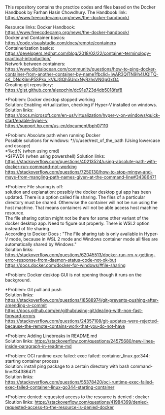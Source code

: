 This repository contains the practice codes and files based on the Docker Handbook by Farhan Hasin Chowdhury. The Handbook link: https://www.freecodecamp.org/news/the-docker-handbook/
  
Resource links:
Docker Handbook: https://www.freecodecamp.org/news/the-docker-handbook/  
Docker and Container basics: https://code.visualstudio.com/docs/remote/containers  
Containerization basics: https://developers.redhat.com/blog/2018/02/22/container-terminology-practical-introduction/  
Network between containers: https://www.digitalocean.com/community/questions/how-to-ping-docker-container-from-another-container-by-name?fbclid=IwAR3QlTN9ih4UQITQ-aK_DNcK6mP5SPkx_kVkJGQh5UrcxNyRzhsVNGgGxO4  
Creating git repositiory: https://gist.github.com/alexpchin/dc91e723d4db5018fef8  
  
*Problem: Docker desktop stopped working  
Solution: Enabling virtualization, checking if Hyper-V installed on windows. 
Solution links:  
https://docs.microsoft.com/en-us/virtualization/hyper-v-on-windows/quick-start/enable-hyper-v  
https://support.hp.com/us-en/document/bph07110  
  
*Problem: Absolute path when running Docker  
Possible solutions for windows: 
*//c/user/rest_of_the_path (Using lowercase and escape)  
*%cd% (when using cmd)  
*${PWD} (when using powershell) 
Solution links:  
https://stackoverflow.com/questions/40213524/using-absolute-path-with-docker-run-command-not-working  
https://stackoverflow.com/questions/7250130/how-to-stop-mingw-and-msys-from-mangling-path-names-given-at-the-command-line#34386471  
  
*Problem: File sharing is off:  
solution and explanation: possibly the docker desktop gui app has been updated. There is a option called file sharing. The files of a particular directory must be shared. Otherwise the container will not be run using the host machine. That means containers will not be able access host machine resource.  
The file sharing option might not be there for some other variant of the docker desktop app. Need to figure out properly. There is WSL2 option instead of file sharing.  
According to Docker Docs : "The File sharing tab is only available in Hyper-V mode, because in WSL 2 mode and Windows container mode all files are automatically shared by Windows."  
Solution links:  
https://stackoverflow.com/questions/62045513/docker-run-rm-v-getting-error-response-from-daemon-status-code-not-ok-but  
https://docs.docker.com/docker-for-windows/#file-sharing  
  
*Problem: Docker desktop GUI is not opening though it runs on the background.  
  

*Problem: Git pull and push  
Solution links:  
https://stackoverflow.com/questions/18588974/git-prevents-pushing-after-amending-a-commit  
https://docs.github.com/en/github/using-git/dealing-with-non-fast-forward-errors  
https://stackoverflow.com/questions/24357108/git-updates-were-rejected-because-the-remote-contains-work-that-you-do-not-have  
  
*Problem: Adding Linebreaks in README.md  
Solution links: https://stackoverflow.com/questions/24575680/new-lines-inside-paragraph-in-readme-md  

  
*Problem: OCI runtime exec failed: exec failed: container_linux.go:344: starting container process  
Solution: install ping package to a certain directory with bash command-line#34386471  
Solution links:  
https://stackoverflow.com/questions/55378420/oci-runtime-exec-failed-exec-failed-container-linux-go344-starting-container

    
*Problem: denied: requested access to the resource is denied : docker  
Sloution links: https://stackoverflow.com/questions/41984399/denied-requested-access-to-the-resource-is-denied-docker